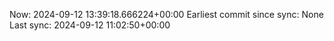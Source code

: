 Now: 2024-09-12 13:39:18.666224+00:00 Earliest commit since sync: None Last sync: 2024-09-12 11:02:50+00:00
